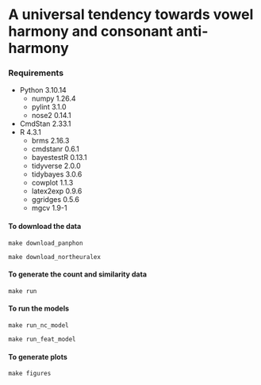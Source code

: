 # A universal tendency towards vowel harmony and consonant anti-harmony


### Requirements

- Python 3.10.14
  - numpy 1.26.4
  - pylint 3.1.0
  - nose2 0.14.1
- CmdStan 2.33.1
- R 4.3.1
  - brms 2.16.3
  - cmdstanr 0.6.1
  - bayestestR 0.13.1
  - tidyverse 2.0.0
  - tidybayes 3.0.6
  - cowplot 1.1.3
  - latex2exp 0.9.6
  - ggridges 0.5.6
  - mgcv 1.9-1
  

#### To download the data

```
make download_panphon

make download_northeuralex
```


#### To generate the count and similarity data

```
make run
```


#### To run the models

```
make run_nc_model

make run_feat_model
```


#### To generate plots

```
make figures
```
